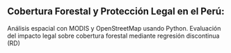 ## Cobertura Forestal y Protección Legal en el Perú: 
Análisis espacial con MODIS y OpenStreetMap usando Python. Evaluación del impacto legal sobre cobertura forestal mediante regresión discontinua (RD)
